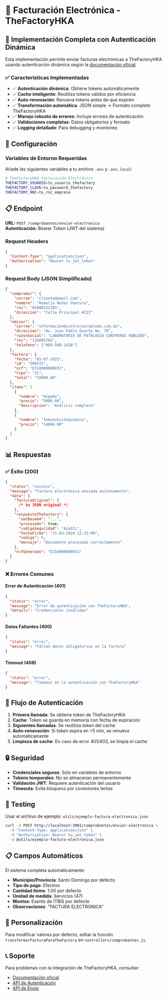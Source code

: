 # 📄 Facturación Electrónica - TheFactoryHKA

## 🚀 Implementación Completa con Autenticación Dinámica

Esta implementación permite enviar facturas electrónicas a TheFactoryHKA usando autenticación dinámica según la [documentación oficial](https://felwiki.thefactoryhka.com.do/doku.php?id=restapiautenticacion).

### ✅ Características Implementadas

- ✅ **Autenticación dinámica**: Obtiene tokens automáticamente
- ✅ **Cache inteligente**: Reutiliza tokens válidos por eficiencia
- ✅ **Auto-renovación**: Renueva tokens antes de que expiren
- ✅ **Transformación automática**: JSON simple → Formato completo TheFactoryHKA
- ✅ **Manejo robusto de errores**: Incluye errores de autenticación
- ✅ **Validaciones completas**: Datos obligatorios y formato
- ✅ **Logging detallado**: Para debugging y monitoreo

## 🔧 Configuración

### Variables de Entorno Requeridas

Añade las siguientes variables a tu archivo `.env` y `.env.local`:

```bash
# TheFactoryHKA Facturación Electrónica
THEFACTORY_USUARIO=tu_usuario_thefactory
THEFACTORY_CLAVE=tu_password_thefactory
THEFACTORY_RNC=tu_rnc_empresa
```

## 📋 Endpoint

**URL:** `POST /comprobantes/enviar-electronica`  
**Autenticación:** Bearer Token (JWT del sistema)

### Request Headers

```json
{
  "Content-Type": "application/json",
  "Authorization": "Bearer tu_jwt_token"
}
```

### Request Body (JSON Simplificado)

```json
{
  "comprador": {
    "correo": "cliente@email.com",
    "nombre": "Romelia Nuñez Ventura",
    "rnc": "01800322305",
    "direccion": "Calle Principal #123"
  },
  "emisor": {
    "correo": "informacion@contrerasrobledo.com.do",
    "direccion": "Av. Juan Pablo Duarte No. 76",
    "razonSocial": "LABORATORIO DE PATOLOGIA CONTRERAS ROBLEDO",
    "rnc": "130085765",
    "telefono": ["809-580-1428"]
  },
  "factura": {
    "fecha": "01-07-2025",
    "id": "399515",
    "ncf": "E310000000031",
    "tipo": "31",
    "total": "19000.00"
  },
  "items": [
    {
      "nombre": "Hígado",
      "precio": "5000.00",
      "descripcion": "Análisis completo"
    },
    {
      "nombre": "Inmunohistoquimica",
      "precio": "14000.00"
    }
  ]
}
```

## 📊 Respuestas

### ✅ Éxito (200)

```json
{
  "status": "success",
  "message": "Factura electrónica enviada exitosamente",
  "data": {
    "facturaOriginal": {
      /* tu JSON original */
    },
    "respuestaTheFactory": {
      "xmlBase64": "...",
      "procesado": true,
      "codigoSeguridad": "AzaICL",
      "fechaFirma": "11-03-2024 12:32:09",
      "codigo": 0,
      "mensaje": "Documento procesado correctamente"
    },
    "ncfGenerado": "E310000000031"
  }
}
```

### ❌ Errores Comunes

#### Error de Autenticación (401)

```json
{
  "status": "error",
  "message": "Error de autenticación con TheFactoryHKA",
  "details": "Credenciales inválidas"
}
```

#### Datos Faltantes (400)

```json
{
  "status": "error",
  "message": "Faltan datos obligatorios en la factura"
}
```

#### Timeout (408)

```json
{
  "status": "error",
  "message": "Timeout en la autenticación con TheFactoryHKA"
}
```

## 🔄 Flujo de Autenticación

1. **Primera llamada**: Se obtiene token de TheFactoryHKA
2. **Cache**: Token se guarda en memoria con fecha de expiración
3. **Siguientes llamadas**: Se reutiliza token del cache
4. **Auto-renovación**: Si token expira en <5 min, se renueva automáticamente
5. **Limpieza de cache**: En caso de error 401/403, se limpia el cache

## 🔒 Seguridad

- **Credenciales seguras**: Solo en variables de entorno
- **Tokens temporales**: No se almacenan permanentemente
- **Validación JWT**: Requiere autenticación del usuario
- **Timeouts**: Evita bloqueos por conexiones lentas

## 🧪 Testing

Usar el archivo de ejemplo: `utils/ejemplo-factura-electronica.json`

```bash
curl -X POST http://localhost:3001/comprobantes/enviar-electronica \
  -H "Content-Type: application/json" \
  -H "Authorization: Bearer tu_jwt_token" \
  -d @utils/ejemplo-factura-electronica.json
```

## 📋 Campos Automáticos

El sistema completa automáticamente:

- **Municipio/Provincia**: Santo Domingo por defecto
- **Tipo de pago**: Efectivo
- **Cantidad items**: 1.00 por defecto
- **Unidad de medida**: Servicios (47)
- **Montos**: Exento de ITBIS por defecto
- **Observaciones**: "FACTURA ELECTRONICA"

## 🔧 Personalización

Para modificar valores por defecto, editar la función `transformarFacturaParaTheFactory` en `controllers/comprobantes.js`.

## 📞 Soporte

Para problemas con la integración de TheFactoryHKA, consultar:

- [Documentación oficial](https://felwiki.thefactoryhka.com.do/)
- [API de Autenticación](https://felwiki.thefactoryhka.com.do/doku.php?id=restapiautenticacion)
- [API de Envío](https://felwiki.thefactoryhka.com.do/doku.php?id=restapienviar)

